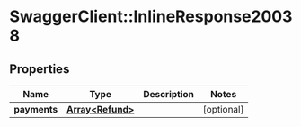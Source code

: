 # SwaggerClient::InlineResponse20038

## Properties
Name | Type | Description | Notes
------------ | ------------- | ------------- | -------------
**payments** | [**Array&lt;Refund&gt;**](Refund.md) |  | [optional] 


